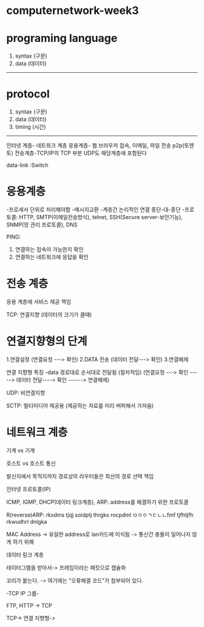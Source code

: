 # computernetwork-week3

# programing language
1. syntax (구문)
2. data (데이터)

--------------------------------

# protocol 
1. syntax (구문)
2. data (데이터)
3. timing (시간)

----------------------------------------------------------------

인터넷 계층- 네트워크 계층 
응용계층- 웹 브라우저 접속, 이메일, 파일 전송 p2p(토렌토)
전송계층-TCP/IP의 TCP 부분 UDP도 해당계층에 포함된다  


data-link :Switch


# 응용계층 

-프로세서 단위로 처리해야함
-메시지교환
-계층간 논리적인 연결 종단-대-종단
-프로토콜: HTTP, SMTP(이메일전송방식), telnet, SSH(Secure server-보안기능), SNMP(망 관리 프로토콜), DNS

PING:
1. 연결하는 접속이 가능한지 확인
2. 연결하는 네트워크에 응답을 확인

# 전송 계층 

응용 계층에 서비스 제공 책임 

TCP: 연결지향 (데이터의 크기가 클때)

# 연결지향형의 단계

 1.연결설정 (연결요청 ---> 확인)
 2.DATA 전송 (데이터 전달---> 확인)
 3.연결해제

연결 지향형 특징 -data 경로대로 순서대로 전달됨 (절차적임) (연결요청 ---> 확인 -----> 데이터 전달----> 확인 ------> 연결해제)

UDP: 비연결지향

SCTP: 멀티미디어 제공용 (제공하는 자료를 미리 버퍼해서 가져옴)

# 네트워크 계층

기계 vs 기계 

호스트 vs 호스트 통신 

발신지에서 목적지까지 경로상의 라우터들은 최선의 경로 선택 책임 

인터넷 프로토콜(IP)

 ICMP, IGMP, DHCP(데이터 링크계층), ARP: address를 해결하기 위한 프로토콜

 R(reverse)ARP: rkxdms tjqj soidptj thrgks rocpdml ㅁㅇㅇㄱㄷㄴㄴfmf tjfhtjfh rkwudhrl dnlgka 
 
 MAC Address -> 유일한 address로 lan카드에 이식됨 -> 통신간 충돌이 일어나지 않게 하기 위해 

데이터 링크 계층 

테이터그램을 받아서-> 프레임이라는 패킷으로 캡슐화 

꼬리가 붙는다. -> 여기에는 "오류해결 코드"가 첨부되어 있다.



 -TCP IP 그룹-

 FTP, HTTP -> TCP


 TCP-> 연결 지향형-> 
